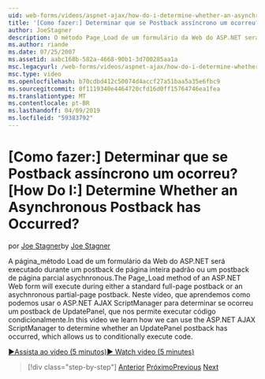 ```yaml
---
uid: web-forms/videos/aspnet-ajax/how-do-i-determine-whether-an-asynchronous-postback-has-occurred
title: '[Como fazer:] Determinar que se Postback assíncrono um ocorreu? | Microsoft Docs'
author: JoeStagner
description: O método Page_Load de um formulário da Web do ASP.NET será executado durante um postback de página inteira padrão ou um postback de página parcial asychnronous. Neste vídeo...
ms.author: riande
ms.date: 07/25/2007
ms.assetid: aabc168b-582a-4668-90b1-3d700285aa1a
msc.legacyurl: /web-forms/videos/aspnet-ajax/how-do-i-determine-whether-an-asynchronous-postback-has-occurred
msc.type: video
ms.openlocfilehash: b70cdbd412c50074d4accf27a51baa5a35e6fbc9
ms.sourcegitcommit: 0f1119340e4464720cfd16d0ff15764746ea1fea
ms.translationtype: MT
ms.contentlocale: pt-BR
ms.lasthandoff: 04/09/2019
ms.locfileid: "59383792"
---
```

# <a name="how-do-i-determine-whether-an-asynchronous-postback-has-occurred"></a><span data-ttu-id="88f1c-105">[Como fazer:] Determinar que se Postback assíncrono um ocorreu?</span><span class="sxs-lookup"><span data-stu-id="88f1c-105">[How Do I:] Determine Whether an Asynchronous Postback has Occurred?</span></span>

<span data-ttu-id="88f1c-106">por [Joe Stagner](https://github.com/JoeStagner)</span><span class="sxs-lookup"><span data-stu-id="88f1c-106">by [Joe Stagner](https://github.com/JoeStagner)</span></span>

<span data-ttu-id="88f1c-107">A página\_método Load de um formulário da Web do ASP.NET será executado durante um postback de página inteira padrão ou um postback de página parcial asychnronous.</span><span class="sxs-lookup"><span data-stu-id="88f1c-107">The Page\_Load method of an ASP.NET Web form will execute during either a standard full-page postback or an asychnronous partial-page postback.</span></span> <span data-ttu-id="88f1c-108">Neste vídeo, que aprendemos como podemos usar o ASP.NET AJAX ScriptManager para determinar se ocorreu um postback de UpdatePanel, que nos permite executar código condicionalmente.</span><span class="sxs-lookup"><span data-stu-id="88f1c-108">In this video we learn how we can use the ASP.NET AJAX ScriptManager to determine whether an UpdatePanel postback has occurred, which allows us to conditionally execute code.</span></span>

[<span data-ttu-id="88f1c-109">&#9654;Assista ao vídeo (5 minutos)</span><span class="sxs-lookup"><span data-stu-id="88f1c-109">&#9654; Watch video (5 minutes)</span></span>](https://channel9.msdn.com/Blogs/ASP-NET-Site-Videos/how-do-i-determine-whether-an-asynchronous-postback-has-occurred)

> [!div class="step-by-step"]
> <span data-ttu-id="88f1c-110">[Anterior](how-do-i-use-javascript-to-refresh-an-aspnet-ajax-updatepanel.md)
> [Próximo](how-do-i-use-the-conditional-updatemode-of-the-updatepanel.md)</span><span class="sxs-lookup"><span data-stu-id="88f1c-110">[Previous](how-do-i-use-javascript-to-refresh-an-aspnet-ajax-updatepanel.md)
[Next](how-do-i-use-the-conditional-updatemode-of-the-updatepanel.md)</span></span>
